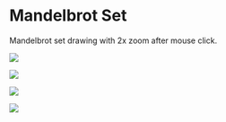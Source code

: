 Mandelbrot Set
==============

Mandelbrot set drawing with 2x zoom after mouse click.  

![](https://raw.github.com/dreambrother/math-experiments/master/_screenshots/mandelbrot-set/Screenshot%20from%202012-12-03%2023:28:56.png)

![](https://raw.github.com/dreambrother/math-experiments/master/_screenshots/mandelbrot-set/Screenshot%20from%202012-12-03%2023:29:47.png)

![](https://raw.github.com/dreambrother/math-experiments/master/_screenshots/mandelbrot-set/Screenshot%20from%202012-12-03%2023:30:21.png)

![](https://raw.github.com/dreambrother/math-experiments/master/_screenshots/mandelbrot-set/Screenshot%20from%202012-12-03%2023:31:01.png)

